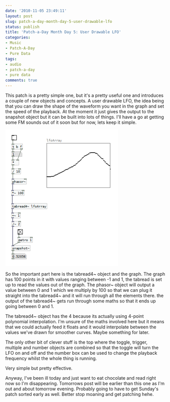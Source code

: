 ```yaml
---
date: '2010-11-05 23:49:11'
layout: post
slug: patch-a-day-month-day-5-user-drawable-lfo
status: publish
title: 'Patch-a-Day Month Day 5: User Drawable LFO'
categories:
- Music
- Patch-A-Day
- Pure Data
tags:
- audio
- patch-a-day
- pure data
comments: true
---
```


This patch is a pretty simple one, but it's a pretty useful one and introduces a couple of new objects and concepts. A user drawable LFO, the idea being that you can draw the shape of the waveform you want in the graph and set the speed of the playback. At the moment it just gives the output to the snapshot object but it can be built into lots of things. I'll have a go at getting some FM sounds out of it soon but for now, lets keep it simple.



![User Drawable LFO](/a/2010-11-05-patch-a-day-month-day-5-user-drawable-lfo/05-DrawableLFO.png)

So the important part here is the tabread4~ object and the graph. The graph has 100 points in it with values ranging between -1 and 1, the tabread is set up to read the values out of the graph. The phasor~ object will output a value between 0 and 1 which we multiply by 100 so that we can plug it straight into the tabread4~ and it will run through all the elements there. the output of the tabread4~ gets run through some maths so that it ends up going between 0 and 1.

The tabread4~ object has the 4 because its actually using 4-point polynomial interpolation. I'm unsure of the maths involved here but it means that we could actually feed it floats and it would interpolate between the values we've drawn for smoother curves. Maybe something for later.

The only other bit of clever stuff is the top where the toggle, trigger, multiple and number objects are combined so that the toggle will turn the LFO on and off and the number box can be used to change the playback frequency whilst the whole thing is running.

Very simple but pretty effective.

Anyway, I've been ill today and just want to eat chocolate and read right now so I'm disappearing. Tomorrows post will be earlier than this one as I'm out and about tomorrow evening. Probably going to have to get Sunday's patch sorted early as well. Better stop moaning and get patching hehe.
